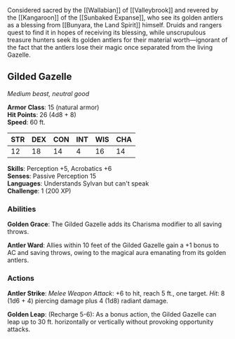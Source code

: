 Considered sacred by the [[Wallabian]] of [[Valleybrook]] and revered by the [[Kangaroon]] of the [[Sunbaked Expanse]], who see its golden antlers as a blessing from [[Bunyara, the Land Spirit]] himself. Druids and rangers quest to find it in hopes of receiving its blessing, while unscrupulous treasure hunters seek its golden antlers for their material worth—ignorant of the fact that the antlers lose their magic once separated from the living Gazelle.

## Gilded Gazelle

_Medium beast, neutral good_

**Armor Class**: 15 (natural armor)  
**Hit Points**: 26 (4d8 + 8)  
**Speed**: 60 ft.

|STR|DEX|CON|INT|WIS|CHA|
|---|---|---|---|---|---|
|12|18|14|4|16|14|

**Skills**: Perception +5, Acrobatics +6  
**Senses**: Passive Perception 15  
**Languages**: Understands Sylvan but can't speak  
**Challenge**: 1 (200 XP)

### Abilities

**Golden Grace**: The Gilded Gazelle adds its Charisma modifier to all saving throws.

**Antler Ward**: Allies within 10 feet of the Gilded Gazelle gain a +1 bonus to AC and saving throws, owing to the magical aura emanating from its golden antlers.

### Actions

**Antler Strike**: _Melee Weapon Attack_: +6 to hit, reach 5 ft., one target. _Hit_: 8 (1d6 + 4) piercing damage plus 4 (1d8) radiant damage.

**Golden Leap**: (Recharge 5-6): As a bonus action, the Gilded Gazelle can leap up to 30 ft. horizontally or vertically without provoking opportunity attacks.